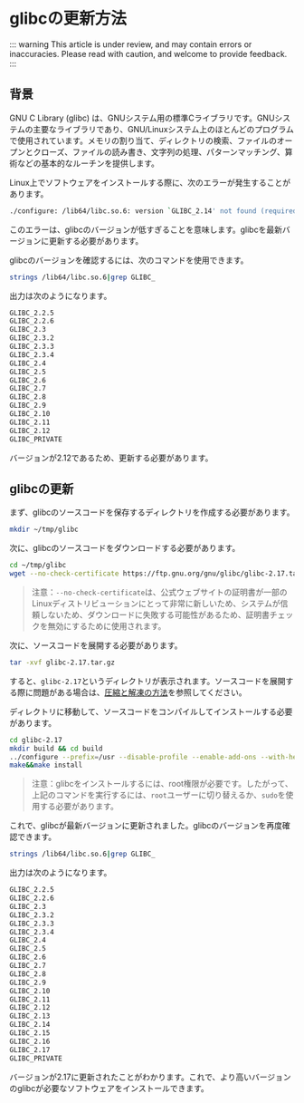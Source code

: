# glibcの更新方法

::: warning
This article is under review, and may contain errors or inaccuracies. Please read with caution, and welcome to provide feedback.
:::

## 背景

GNU C Library (glibc) は、GNUシステム用の標準Cライブラリです。GNUシステムの主要なライブラリであり、GNU/Linuxシステム上のほとんどのプログラムで使用されています。メモリの割り当て、ディレクトリの検索、ファイルのオープンとクローズ、ファイルの読み書き、文字列の処理、パターンマッチング、算術などの基本的なルーチンを提供します。

Linux上でソフトウェアをインストールする際に、次のエラーが発生することがあります。

```bash
./configure: /lib64/libc.so.6: version `GLIBC_2.14' not found (required by ./configure)
```

このエラーは、glibcのバージョンが低すぎることを意味します。glibcを最新バージョンに更新する必要があります。

glibcのバージョンを確認するには、次のコマンドを使用できます。

```bash
strings /lib64/libc.so.6|grep GLIBC_
```

出力は次のようになります。

```bash
GLIBC_2.2.5
GLIBC_2.2.6
GLIBC_2.3
GLIBC_2.3.2
GLIBC_2.3.3
GLIBC_2.3.4
GLIBC_2.4
GLIBC_2.5
GLIBC_2.6
GLIBC_2.7
GLIBC_2.8
GLIBC_2.9
GLIBC_2.10
GLIBC_2.11
GLIBC_2.12
GLIBC_PRIVATE
```

バージョンが2.12であるため、更新する必要があります。

## glibcの更新

まず、glibcのソースコードを保存するディレクトリを作成する必要があります。

```bash
mkdir ~/tmp/glibc
```

次に、glibcのソースコードをダウンロードする必要があります。

```bash
cd ~/tmp/glibc
wget --no-check-certificate https://ftp.gnu.org/gnu/glibc/glibc-2.17.tar.gz
```

> 注意：`--no-check-certificate`は、公式ウェブサイトの証明書が一部のLinuxディストリビューションにとって非常に新しいため、システムが信頼しないため、ダウンロードに失敗する可能性があるため、証明書チェックを無効にするために使用されます。

次に、ソースコードを展開する必要があります。

```bash
tar -xvf glibc-2.17.tar.gz
```

すると、`glibc-2.17`というディレクトリが表示されます。ソースコードを展開する際に問題がある場合は、[圧縮と解凍の方法](/ja/linux/how-to-compress-and-decompress.html)を参照してください。

ディレクトリに移動して、ソースコードをコンパイルしてインストールする必要があります。

```bash
cd glibc-2.17
mkdir build && cd build
../configure --prefix=/usr --disable-profile --enable-add-ons --with-headers=/usr/include --with-binutils=/usr/bin
make&&make install
```

> 注意：glibcをインストールするには、root権限が必要です。したがって、上記のコマンドを実行するには、`root`ユーザーに切り替えるか、`sudo`を使用する必要があります。

これで、glibcが最新バージョンに更新されました。glibcのバージョンを再度確認できます。

```bash
strings /lib64/libc.so.6|grep GLIBC_
```

出力は次のようになります。

```bash
GLIBC_2.2.5
GLIBC_2.2.6
GLIBC_2.3
GLIBC_2.3.2
GLIBC_2.3.3
GLIBC_2.3.4
GLIBC_2.4
GLIBC_2.5
GLIBC_2.6
GLIBC_2.7
GLIBC_2.8
GLIBC_2.9
GLIBC_2.10
GLIBC_2.11
GLIBC_2.12
GLIBC_2.13
GLIBC_2.14
GLIBC_2.15
GLIBC_2.16
GLIBC_2.17
GLIBC_PRIVATE
```

バージョンが2.17に更新されたことがわかります。これで、より高いバージョンのglibcが必要なソフトウェアをインストールできます。
